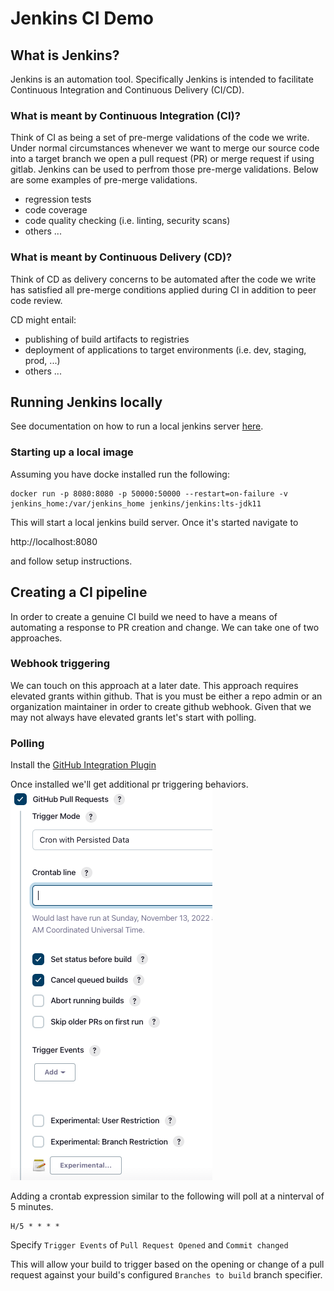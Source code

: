 # Jenkins CI Demo

## What is Jenkins?
Jenkins is an automation tool. Specifically Jenkins is intended to facilitate Continuous Integration and Continuous Delivery (CI/CD).

### What is meant by Continuous Integration (CI)?
Think of CI as being a set of pre-merge validations of the code we write. Under normal circumstances whenever we want to merge our source code into a target branch we open a pull request (PR) or merge request if using gitlab. Jenkins can be used to perfrom those pre-merge validations. Below are some examples of pre-merge validations.

- regression tests
- code coverage
- code quality checking (i.e. linting, security scans)
- others ...

### What is meant by Continuous Delivery (CD)?
Think of CD as delivery concerns to be automated after the code we write has satisfied all pre-merge conditions applied during CI in addition to peer code review.

CD might entail:
- publishing of build artifacts to registries
- deployment of applications to target environments (i.e. dev, staging, prod, ...)
- others ...

## Running Jenkins locally
See documentation on how to run a local jenkins server [here](https://github.com/jenkinsci/docker/blob/master/README.md).

### Starting up a local image
Assuming you have docke installed run the following:

```
docker run -p 8080:8080 -p 50000:50000 --restart=on-failure -v jenkins_home:/var/jenkins_home jenkins/jenkins:lts-jdk11
```

This will start a local jenkins build server. Once it's started navigate to 

http://localhost:8080

and follow setup instructions.

## Creating a CI pipeline
In order to create a genuine CI build we need to have a means of automating a response to PR creation and change. We can take one of two approaches.

### Webhook triggering
We can touch on this approach at a later date. This approach requires elevated grants within github. That is you must be either a repo admin or an organization maintainer in order to create github webhook. Given that we may not always have elevated grants let's start with polling.

### Polling
Install the [GitHub Integration Plugin](https://plugins.jenkins.io/github-pullrequest/)

Once installed we'll get additional pr triggering behaviors.
![PR trigger](./docs/GitHub_Integration_Plugin_Config.png)

Adding a crontab expression similar to the following will poll at a ninterval of 5 minutes.

```
H/5 * * * *
```

Specify `Trigger Events` of `Pull Request Opened` and `Commit changed`

This will allow your build to trigger based on the opening or change of a pull request against your build's configured `Branches to build` branch specifier.

